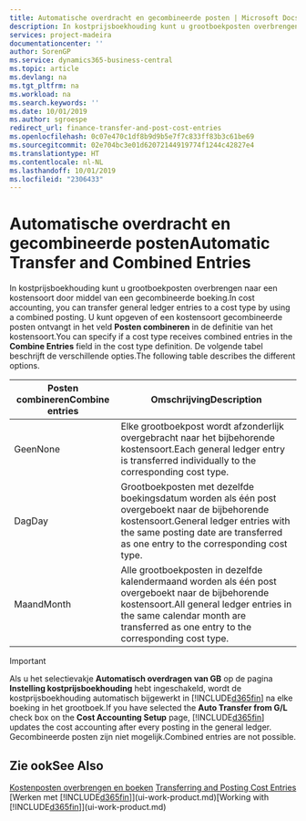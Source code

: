 ```yaml
---
title: Automatische overdracht en gecombineerde posten | Microsoft Docs
description: In kostprijsboekhouding kunt u grootboekposten overbrengen naar een kostensoort door middel van een gecombineerde boeking. U kunt opgeven of een kostensoort gecombineerde posten ontvangt in het veld **Posten combineren** in de definitie van het kostensoort. De volgende tabel beschrijft de verschillende opties.
services: project-madeira
documentationcenter: ''
author: SorenGP
ms.service: dynamics365-business-central
ms.topic: article
ms.devlang: na
ms.tgt_pltfrm: na
ms.workload: na
ms.search.keywords: ''
ms.date: 10/01/2019
ms.author: sgroespe
redirect_url: finance-transfer-and-post-cost-entries
ms.openlocfilehash: 0c07e470c1df8b9d9b5e7f7c833ff83b3c61be69
ms.sourcegitcommit: 02e704bc3e01d62072144919774f1244c42827e4
ms.translationtype: HT
ms.contentlocale: nl-NL
ms.lasthandoff: 10/01/2019
ms.locfileid: "2306433"
---
```

# <a name="automatic-transfer-and-combined-entries"></a><span data-ttu-id="2cc0c-105">Automatische overdracht en gecombineerde posten</span><span class="sxs-lookup"><span data-stu-id="2cc0c-105">Automatic Transfer and Combined Entries</span></span>
<span data-ttu-id="2cc0c-106">In kostprijsboekhouding kunt u grootboekposten overbrengen naar een kostensoort door middel van een gecombineerde boeking.</span><span class="sxs-lookup"><span data-stu-id="2cc0c-106">In cost accounting, you can transfer general ledger entries to a cost type by using a combined posting.</span></span> <span data-ttu-id="2cc0c-107">U kunt opgeven of een kostensoort gecombineerde posten ontvangt in het veld **Posten combineren** in de definitie van het kostensoort.</span><span class="sxs-lookup"><span data-stu-id="2cc0c-107">You can specify if a cost type receives combined entries in the **Combine Entries** field in the cost type definition.</span></span> <span data-ttu-id="2cc0c-108">De volgende tabel beschrijft de verschillende opties.</span><span class="sxs-lookup"><span data-stu-id="2cc0c-108">The following table describes the different options.</span></span>  

|<span data-ttu-id="2cc0c-109">Posten combineren</span><span class="sxs-lookup"><span data-stu-id="2cc0c-109">Combine entries</span></span>|<span data-ttu-id="2cc0c-110">Omschrijving</span><span class="sxs-lookup"><span data-stu-id="2cc0c-110">Description</span></span>|  
|---------------------|-----------------|  
|<span data-ttu-id="2cc0c-111">Geen</span><span class="sxs-lookup"><span data-stu-id="2cc0c-111">None</span></span>|<span data-ttu-id="2cc0c-112">Elke grootboekpost wordt afzonderlijk overgebracht naar het bijbehorende kostensoort.</span><span class="sxs-lookup"><span data-stu-id="2cc0c-112">Each general ledger entry is transferred individually to the corresponding cost type.</span></span>|  
|<span data-ttu-id="2cc0c-113">Dag</span><span class="sxs-lookup"><span data-stu-id="2cc0c-113">Day</span></span>|<span data-ttu-id="2cc0c-114">Grootboekposten met dezelfde boekingsdatum worden als één post overgeboekt naar de bijbehorende kostensoort.</span><span class="sxs-lookup"><span data-stu-id="2cc0c-114">General ledger entries with the same posting date are transferred as one entry to the corresponding cost type.</span></span>|  
|<span data-ttu-id="2cc0c-115">Maand</span><span class="sxs-lookup"><span data-stu-id="2cc0c-115">Month</span></span>|<span data-ttu-id="2cc0c-116">Alle grootboekposten in dezelfde kalendermaand worden als één post overgeboekt naar de bijbehorende kostensoort.</span><span class="sxs-lookup"><span data-stu-id="2cc0c-116">All general ledger entries in the same calendar month are transferred as one entry to the corresponding cost type.</span></span>|  

> [!IMPORTANT]  
>  <span data-ttu-id="2cc0c-117">Als u het selectievakje **Automatisch overdragen van GB** op de pagina **Instelling kostprijsboekhouding** hebt ingeschakeld, wordt de kostprijsboekhouding automatisch bijgewerkt in [!INCLUDE[d365fin](includes/d365fin_md.md)] na elke boeking in het grootboek.</span><span class="sxs-lookup"><span data-stu-id="2cc0c-117">If you have selected the **Auto Transfer from G/L** check box on the **Cost Accounting Setup** page, [!INCLUDE[d365fin](includes/d365fin_md.md)] updates the cost accounting after every posting in the general ledger.</span></span> <span data-ttu-id="2cc0c-118">Gecombineerde posten zijn niet mogelijk.</span><span class="sxs-lookup"><span data-stu-id="2cc0c-118">Combined entries are not possible.</span></span>  

## <a name="see-also"></a><span data-ttu-id="2cc0c-119">Zie ook</span><span class="sxs-lookup"><span data-stu-id="2cc0c-119">See Also</span></span>  
 <span data-ttu-id="2cc0c-120">[Kostenposten overbrengen en boeken](finance-transfer-and-post-cost-entries.md) </span><span class="sxs-lookup"><span data-stu-id="2cc0c-120">[Transferring and Posting Cost Entries](finance-transfer-and-post-cost-entries.md) </span></span>  
 <span data-ttu-id="2cc0c-121">[Werken met [!INCLUDE[d365fin](includes/d365fin_md.md)]](ui-work-product.md)</span><span class="sxs-lookup"><span data-stu-id="2cc0c-121">[Working with [!INCLUDE[d365fin](includes/d365fin_md.md)]](ui-work-product.md)</span></span>
